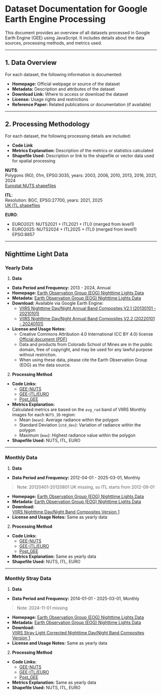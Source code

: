 # Dataset Documentation for Google Earth Engine Processing

This document provides an overview of all datasets processed in Google Earth Engine (GEE) using JavaScript. It includes details about the data sources, processing methods, and metrics used.

---

## 1. Data Overview

For each dataset, the following information is documented:

- **Homepage:** Official webpage or source of the dataset  
- **Metadata:** Description and attributes of the dataset  
- **Download Link:** Where to access or download the dataset  
- **License:** Usage rights and restrictions  
- **Reference Paper:** Related publications or documentation (if available)  

---

## 2. Processing Methodology

For each dataset, the following processing details are included:

- **Code Link**  
- **Metrics Explanation:** Description of the metrics or statistics calculated  
- **Shapefile Used:** Description or link to the shapefile or vector data used for spatial processing  

**NUTS**:  
Polygons (RG), 01m, EPSG:3035, years: 2003, 2006, 2010, 2013, 2016, 2021, 2024  
[Eurostat NUTS shapefiles](https://ec.europa.eu/eurostat/web/gisco/geodata/statistical-units/territorial-units-statistics)

**ITL**:  
Resolution: BGC, EPSG:27700, years: 2021, 2025  
[UK ITL shapefiles](https://www.data.gov.uk/search?q=International+Territorial+)

**EURO**:  
- EURO2021: NUTS2021 + ITL2021 + ITL0 (merged from level1)  
- EURO2025: NUTS2024 + ITL2025 + ITL0 (merged from level1)  
EPSG:8857  

---

## Nighttime Light Data

### Yearly Data

1. **Data**  
- **Data Period and Frequency:** 2013 - 2024, Annual  
- **Homepage:** [Earth Observation Group (EOG) Nighttime Lights Data](https://eogdata.mines.edu/products/vnl/)  
- **Metadata:** [Earth Observation Group (EOG) Nighttime Lights Data](https://eogdata.mines.edu/products/vnl/)  
- **Download:** Available via Google Earth Engine:  
  - [VIIRS Nighttime Day/Night Annual Band Composites V2.1 (20130101 - 20210101)](https://developers.google.com/earth-engine/datasets/catalog/NOAA_VIIRS_DNB_ANNUAL_V21)  
  - [VIIRS Nighttime Day/Night Annual Band Composites V2.2 (20220101 - 20240101)](https://developers.google.com/earth-engine/datasets/catalog/NOAA_VIIRS_DNB_ANNUAL_V22)  
- **License and Usage Notes:**  
  - Creative Commons Attribution 4.0 International (CC BY 4.0) license  
    [Official document (PDF)](https://eogdata.mines.edu/files/EOG_products_CC_License.pdf)  
  - Data and products from Colorado School of Mines are in the public domain, free of copyright, and may be used for any lawful purpose without restriction.  
  - When using these data, please cite the Earth Observation Group (EOG) as the data source.

2. **Processing Method**  
- **Code Links:**  
  - [GEE-NUTS](https://github.com/OxfordDemSci/Mapineq/blob/204-gee-sub-night-time-light/src/data-wrangling/GEE/NTL/VIIR_Annual_NUTS.js)  
  - [GEE-ITL/EURO](https://github.com/OxfordDemSci/Mapineq/blob/204-gee-sub-night-time-light/src/data-wrangling/GEE/NTL/VIIR_Annual_ITL.js)  
  - [Post_GEE](https://github.com/OxfordDemSci/Mapineq/blob/204-gee-sub-night-time-light/src/data-wrangling/GEE/NTL/NTL_post_GEE.ipynb)  
- **Metrics Explanation:**  
  Calculated metrics are based on the `avg_rad` band of VIIRS Monthly images for each `NUTS_ID` region:  
  - Mean (`mean`): Average radiance within the polygon  
  - Standard Deviation (`std_dev`): Variation of radiance within the polygon  
  - Maximum (`max`): Highest radiance value within the polygon  
- **Shapefile Used:** NUTS, ITL, EURO  

---

### Monthly Data

1. **Data**  
- **Data Period and Frequency:** 2012-04-01 - 2025-03-01, Monthly  
> Note: 20120401-20120801 UK missing, so ITL starts from 2012-09-01  
- **Homepage:** [Earth Observation Group (EOG) Nighttime Lights Data]()  
- **Metadata:** [Earth Observation Group (EOG) Nighttime Lights Data]()  
- **Download:**  
  [VIIRS Nighttime Day/Night Band Composites Version 1](https://developers.google.com/earth-engine/datasets/catalog/NOAA_VIIRS_DNB_MONTHLY_V1_VCMCFG)  
- **License and Usage Notes:** Same as yearly data  

2. **Processing Method**  
- **Code Links:**  
  - [GEE-NUTS](https://github.com/OxfordDemSci/Mapineq/blob/204-gee-sub-night-time-light/src/data-wrangling/GEE/NTL/VIIR_Monthly_NUTS.js)  
  - [GEE-ITL/EURO](https://github.com/OxfordDemSci/Mapineq/blob/204-gee-sub-night-time-light/src/data-wrangling/GEE/NTL/VIIR_Monthly_ITL.js)  
  - [Post_GEE](https://github.com/OxfordDemSci/Mapineq/blob/204-gee-sub-night-time-light/src/data-wrangling/GEE/NTL/NTL_post_GEE.ipynb)  
- **Metrics Explanation:** Same as yearly data  
- **Shapefile Used:** NUTS, ITL, EURO  

---

### Monthly Stray Data

1. **Data**  
- **Data Period and Frequency:** 2014-01-01 - 2025-03-01, Monthly  
> Note: 2024-11-01 missing  
- **Homepage:** [Earth Observation Group (EOG) Nighttime Lights Data]()  
- **Metadata:** [Earth Observation Group (EOG) Nighttime Lights Data]()  
- **Download:**  
  [VIIRS Stray Light Corrected Nighttime Day/Night Band Composites Version 1](https://developers.google.com/earth-engine/datasets/catalog/NOAA_VIIRS_DNB_MONTHLY_V1_VCMSLCFG)  
- **License and Usage Notes:** Same as yearly data  

2. **Processing Method**  
- **Code Links:**  
  - [GEE-NUTS](https://github.com/OxfordDemSci/Mapineq/blob/204-gee-sub-night-time-light/src/data-wrangling/GEE/NTL/VIIR_Monthly_NUTS.js)  
  - [GEE-ITL/EURO](https://github.com/OxfordDemSci/Mapineq/blob/204-gee-sub-night-time-light/src/data-wrangling/GEE/NTL/VIIR_Monthly_ITL.js)  
  - [Post_GEE](https://github.com/OxfordDemSci/Mapineq/blob/204-gee-sub-night-time-light/src/data-wrangling/GEE/NTL/NTL_post_GEE.ipynb)  
- **Metrics Explanation:** Same as yearly data  
- **Shapefile Used:** NUTS, ITL, EURO  
